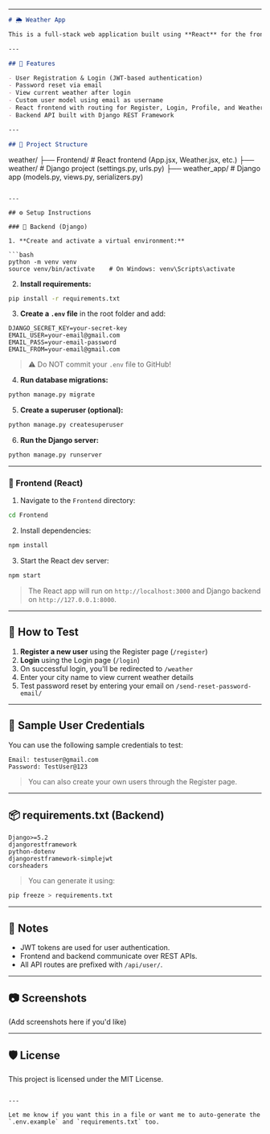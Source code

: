 
---

```markdown
# 🌦️ Weather App

This is a full-stack web application built using **React** for the frontend and **Django** for the backend. The app allows users to register, log in, and view weather information for a given city.

---

## 🚀 Features

- User Registration & Login (JWT-based authentication)
- Password reset via email
- View current weather after login
- Custom user model using email as username
- React frontend with routing for Register, Login, Profile, and Weather components
- Backend API built with Django REST Framework

---

## 📁 Project Structure

```

weather/
├── Frontend/          # React frontend (App.jsx, Weather.jsx, etc.)
├── weather/           # Django project (settings.py, urls.py)
├── weather\_app/       # Django app (models.py, views.py, serializers.py)

````

---

## ⚙️ Setup Instructions

### 🔹 Backend (Django)

1. **Create and activate a virtual environment:**

```bash
python -m venv venv
source venv/bin/activate    # On Windows: venv\Scripts\activate
````

2. **Install requirements:**

```bash
pip install -r requirements.txt
```

3. **Create a `.env` file** in the root folder and add:

```
DJANGO_SECRET_KEY=your-secret-key
EMAIL_USER=your-email@gmail.com
EMAIL_PASS=your-email-password
EMAIL_FROM=your-email@gmail.com
```

> ⚠️ Do NOT commit your `.env` file to GitHub!

4. **Run database migrations:**

```bash
python manage.py migrate
```

5. **Create a superuser (optional):**

```bash
python manage.py createsuperuser
```

6. **Run the Django server:**

```bash
python manage.py runserver
```

---

### 🔹 Frontend (React)

1. Navigate to the `Frontend` directory:

```bash
cd Frontend
```

2. Install dependencies:

```bash
npm install
```

3. Start the React dev server:

```bash
npm start
```

> The React app will run on `http://localhost:3000` and Django backend on `http://127.0.0.1:8000`.

---

## 🧪 How to Test

1. **Register a new user** using the Register page (`/register`)
2. **Login** using the Login page (`/login`)
3. On successful login, you'll be redirected to `/weather`
4. Enter your city name to view current weather details
5. Test password reset by entering your email on `/send-reset-password-email/`

---

## 🧾 Sample User Credentials

You can use the following sample credentials to test:

```
Email: testuser@gmail.com
Password: TestUser@123
```

> You can also create your own users through the Register page.

---

## 📦 requirements.txt (Backend)

```
Django>=5.2
djangorestframework
python-dotenv
djangorestframework-simplejwt
corsheaders
```

> You can generate it using:

```bash
pip freeze > requirements.txt
```

---

## 📌 Notes

* JWT tokens are used for user authentication.
* Frontend and backend communicate over REST APIs.
* All API routes are prefixed with `/api/user/`.

---

## 📷 Screenshots

(Add screenshots here if you'd like)

---

## 🛡️ License

This project is licensed under the MIT License.

```

---

Let me know if you want this in a file or want me to auto-generate the `.env.example` and `requirements.txt` too.
```
